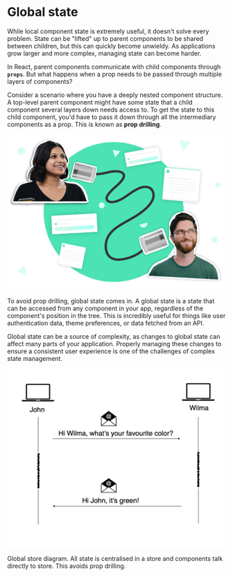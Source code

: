 # Global state

While local component state is extremely useful, it doesn't solve every problem. State can be "lifted" up to parent components to be shared between children, but this can quickly become unwieldy. As applications grow larger and more complex, managing state can become harder.

In React, parent components communicate with child components through **`props`**. But what happens when a prop needs to be passed through multiple layers of components?

Consider a scenario where you have a deeply nested component structure. A top-level parent component might have some state that a child component several layers down needs access to. To get the state to this child component, you'd have to pass it down through all the intermediary components as a prop. This is known as **prop drilling**.

![Untitled](/front-end-course/asynchronous-javascript/intro-to-asyncronous-programing/untitled.png)

To avoid prop drilling, global state comes in. A global state is a state that can be accessed from any component in your app, regardless of the component's position in the tree. This is incredibly useful for things like user authentication data, theme preferences, or data fetched from an API.

Global state can be a source of complexity, as changes to global state can affect many parts of your application. Properly managing these changes to ensure a consistent user experience is one of the challenges of complex state management.

![Global store diagram. All state is centralised in a store and components talk directly to store. This avoids prop drilling.](/front-end-course/asynchronous-javascript/intro-to-asyncronous-programing/untitled-1.png)

Global store diagram. All state is centralised in a store and components talk directly to store. This avoids prop drilling.